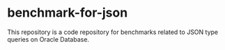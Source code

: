 # benchmark-for-json
This repository is a code repository for benchmarks related to JSON type queries on Oracle Database.

